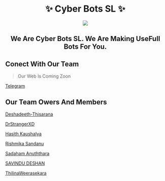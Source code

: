 <!--

**Here are some ideas to get you started:**

🙋‍♀️ A short introduction - what is your organization all about?
🌈 Contribution guidelines - how can the community get involved?
👩‍💻 Useful resources - where can the community find your docs? Is there anything else the community should know?
🍿 Fun facts - what does your team eat for breakfast?
🧙 Remember, you can do mighty things with the power of [Markdown](https://docs.github.com/github/writing-on-github/getting-started-with-writing-and-formatting-on-github/basic-writing-and-formatting-syntax)
-->

<h1 align="center"> 
   ✨ Cyber Bots SL ✨
</h1>
<p align="center"><a href="https://github.com/Tellybots/Uploader-Bot"><img src="https://telegra.ph/file/23a121d72447f639a8266.jpg"></a></p> 

<h2 align="center">We Are Cyber Bots SL. We Are Making UseFull Bots For You.</h2>

## Conect With Our Team
> Our Web Is Coming Zoon

[Telegram](t.me/CyberBotsSL)

## Our Team Owers And Members

[Deshadeeth-Thisarana](https://github.com/Deshadeeth-Thisarana)

[DrStrangerXD](https://github.com/DrStrangerXD)

[Hasith Kaushalya](https://github.com/Hasith035)

[Rishmika Sandanu](https://github.com/RishBropromax)

[Sadaham Anuththara](https://github.com/SadahamAnuththara24315)

[SAVINDU DESHAN](https://github.com/SAVINDU-DESHAN)

[ThilinaWeerasekara](https://github.com/Thilinaweerasekara2003)

